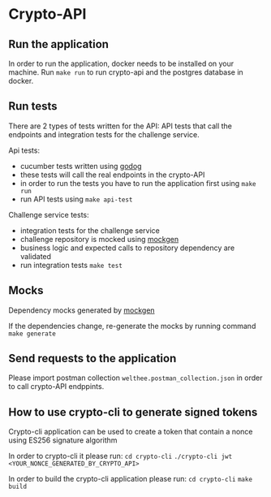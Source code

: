 # Crypto-API


## Run the application

In order to run the application, docker needs to be installed on your machine.
Run `make run` to run crypto-api and the postgres database in docker.

## Run tests

There are 2 types of tests written for the API: API tests that call the endpoints and integration tests for the challenge service.

Api tests:
- cucumber tests written using [godog](https://github.com/cucumber/godog)
- these tests will call the real endpoints in the crypto-API
- in order to run the tests you have to run the application first using `make run`
- run API tests using `make api-test`

Challenge service tests:
- integration tests for the challenge service 
- challenge repository is mocked using [mockgen](https://github.com/golang/mock)
- business logic and expected calls to repository dependency are validated  
- run integration tests `make test`

## Mocks

Dependency mocks generated by [mockgen](https://github.com/golang/mock)

If the dependencies change, re-generate the mocks by running command `make generate`

## Send requests to the application

Please import postman collection `welthee.postman_collection.json` in order to call crypto-API endppints.

## How to use crypto-cli to generate signed tokens

Crypto-cli application can be used to create a token that contain a nonce using ES256 signature algorithm

In order to crypto-cli it please run:
`cd crypto-cli`
`./crypto-cli jwt <YOUR_NONCE_GENERATED_BY_CRYPTO_API>`

In order to build the crypto-cli application please run:
`cd crypto-cli`
`make build`


